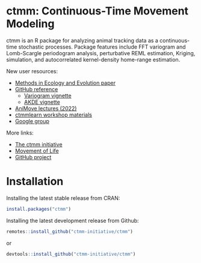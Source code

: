 ctmm: Continuous-Time Movement Modeling
=======================================

ctmm is an R package for analyzing animal tracking data as a continuous-time stochastic processes. Package features include FFT variogram and Lomb-Scargle periodogram analysis, perturbative REML estimation, Kriging, simulation, and autocorrelated kernel-density home-range estimation.

New user resources:

* [Methods in Ecology and Evolution paper](https://doi.org/10.1111/2041-210X.12559)
* [GitHub reference](https://ctmm-initiative.github.io/ctmm/)
  - [Variogram vignette](https://ctmm-initiative.github.io/ctmm/articles/variogram.html)
  - [AKDE vignette](https://ctmm-initiative.github.io/ctmm/articles/akde.html)
* [AniMove lectures (2022)](https://streaming.uni-konstanz.de/talks-und-events/2022/animove-2022/animove-2022-09-16/)
* [ctmmlearn workshop materials](https://github.com/ctmm-initiative/ctmmlearn)
* [Google group](https://groups.google.com/g/ctmm-user)

More links:

* [The ctmm initiative](https://biology.umd.edu/movement)
* [Movement of Life](https://movementoflife.si.edu/analytical-tools/)
* [GitHub project](https://github.com/ctmm-initiative/ctmm)

Installation
============

Installing the latest stable release from CRAN:
```r
install.packages("ctmm")
```

Installing the latest development release from Github:
```r
remotes::install_github("ctmm-initiative/ctmm")
```
or
```r
devtools::install_github("ctmm-initiative/ctmm")
```
